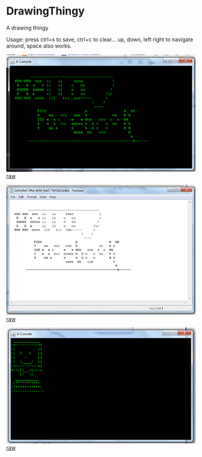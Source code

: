 # DrawingThingy
A drawing thingy

Usage: press ctrl+s to save, ctrl+c to clear... up, down, left right to navigate around, space also works.

![#1](kindacool.png)<br />
[raw](https://raw.githubusercontent.com/dmitrymakhnin/DrawingThingy/master/kindacool.png)

![#2](meep.png)<br />
[raw](https://raw.githubusercontent.com/dmitrymakhnin/DrawingThingy/master/meep.png)

![#3](eep.png) <br />
[raw](https://raw.githubusercontent.com/dmitrymakhnin/DrawingThingy/master/eep.png)

